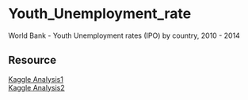# Youth_Unemployment_rate
World Bank - Youth Unemployment rates (IPO) by country, 2010 - 2014
## Resource
[Kaggle Analysis1](https://www.kaggle.com/code/lgodlike/generation-unemployed-interactive-plotly-visuals/edit) </br>
[Kaggle Analysis2](https://www.kaggle.com/code/lgodlike/analysis-of-unemployment-data/edit) </br>
